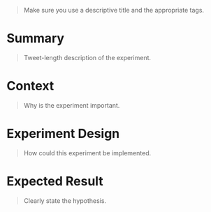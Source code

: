 > Make sure you use a descriptive title and the appropriate tags.

# Summary

> Tweet-length description of the experiment.

# Context

> Why is the experiment important.

# Experiment Design

> How could this experiment be implemented.

# Expected Result

> Clearly state the hypothesis.